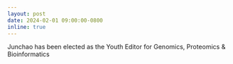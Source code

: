 ```yaml
---
layout: post
date: 2024-02-01 09:00:00-0800
inline: true
---
```


Junchao has been elected as the Youth Editor for Genomics, Proteomics & Bioinformatics